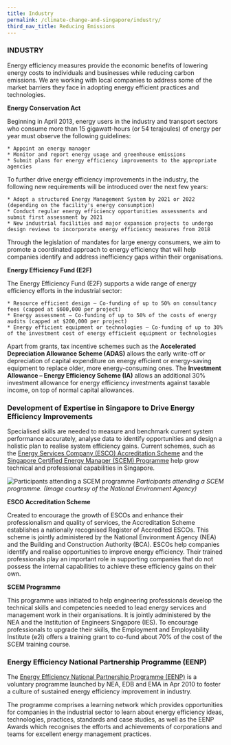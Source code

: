 ```yaml
---
title: Industry
permalink: /climate-change-and-singapore/industry/
third_nav_title: Reducing Emissions
---
```


### INDUSTRY

Energy efficiency measures provide the economic benefits of lowering energy costs to individuals and businesses while reducing carbon emissions. We are working with local companies to address some of the market barriers they face in adopting energy efficient practices and technologies.

**Energy Conservation Act**

Beginning in April 2013, energy users in the industry and transport sectors who consume more than 15 gigawatt-hours (or 54 terajoules) of energy per year must observe the following guidelines:

    * Appoint an energy manager
    * Monitor and report energy usage and greenhouse emissions
    * Submit plans for energy efficiency improvements to the appropriate agencies

To further drive energy efficiency improvements in the industry, the following new requirements will be introduced over the next few years:

    * Adopt a structured Energy Management System by 2021 or 2022 (depending on the facility's energy consumption)
    * Conduct regular energy efficiency opportunities assessments and submit first assessment by 2021
    * New industrial facilities and major expansion projects to undergo design reviews to incorporate energy efficiency measures from 2018

Through the legislation of mandates for large energy consumers, we aim to promote a coordinated approach to energy efficiency that will help companies identify and address inefficiency gaps within their organisations.

**Energy Efficiency Fund (E2F)**

The Energy Efficiency Fund (E2F) supports a wide range of energy efficiency efforts in the industrial sector:

    * Resource efficient design – Co-funding of up to 50% on consultancy fees (capped at $600,000 per project)
    * Energy assessment – Co-funding of up to 50% of the costs of energy audits (capped at $200,000 per project)
    * Energy efficient equipment or technologies – Co-funding of up to 30% of the investment cost of energy efficient equipment or technologies

Apart from grants, tax incentive schemes such as the **Accelerated Depreciation Allowance Scheme (ADAS)** allows the early write-off or depreciation of capital expenditure on energy efficient or energy-saving equipment to replace older, more energy-consuming ones. The **Investment Allowance – Energy Efficiency Scheme (IA)** allows an additional 30% investment allowance for energy efficiency investments against taxable income, on top of normal capital allowances.

### Development of Expertise in Singapore to Drive Energy Efficiency Improvements

Specialised skills are needed to measure and benchmark current system performance accurately, analyse data to identify opportunities and design a holistic plan to realise system efficiency gains. Current schemes, such as the [Energy Services Company (ESCO) Accreditation Scheme](https://www.nea.gov.sg/programmes-grants/schemes/esco-accreditation) and the [Singapore Certified Energy Manager (SCEM) Programme](https://www.e2singapore.gov.sg/incentives/singapore-certified-energy-manager-(scem)-programme-and-training-grant) help grow technical and professional capabilities in Singapore.

![Participants attending a SCEM programme](https://www.nccs.gov.sg/images/default-source/default-album/development-of-expertise-in-singapore-to-drive-energy-efficiency-improvements.jpg "Participants attending a SCEM programme")
*Participants attending a SCEM programme. (Image courtesy of the National Environment Agency)*

**ESCO Accreditation Scheme**

Created to encourage the growth of ESCOs and enhance their professionalism and quality of services, the Accreditation Scheme establishes a nationally recognised Register of Accredited ESCOs. This scheme is jointly administered by the National Environment Agency (NEA) and the Building and Construction Authority (BCA). ESCOs help companies identify and realise opportunities to improve energy efficiency. Their trained professionals play an important role in supporting companies that do not possess the internal capabilities to achieve these efficiency gains on their own.

**SCEM Programme**

This programme was initiated to help engineering professionals develop the technical skills and competencies needed to lead energy services and management work in their organisations. It is jointly administered by the NEA and the Institution of Engineers Singapore (IES). To encourage professionals to upgrade their skills, the Employment and Employability Institute (e2i) offers a training grant to co-fund about 70% of the cost of the SCEM training course.

### Energy Efficiency National Partnership Programme (EENP)

The [Energy Efficiency National Partnership Programme (EENP)](https://www.e2singapore.gov.sg/programmes-and-grants/programmes/energy-efficiency-national-partnership) is a voluntary programme launched by NEA, EDB and EMA in Apr 2010 to foster a culture of sustained energy efficiency improvement in industry.

The programme comprises a learning network which provides opportunities for companies in the industrial sector to learn about energy efficiency ideas, technologies, practices, standards and case studies, as well as the EENP Awards which recognises the efforts and achievements of corporations and teams for excellent energy management practices.


